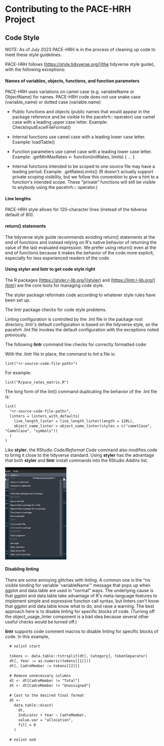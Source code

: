 # Contributing to the PACE-HRH Project

## Code Style

NOTE: As of July 2023 PACE-HRH is in the process of cleaning up code to meet these style guidelines.

PACE-HRH follows [https://style.tidyverse.org/](the tidyverse style guide), with the following exceptions:

#### Names of variables, objects, functions, and function parameters

PACE-HRH uses variations on camel case (e.g. variableName or ObjectName) for names. PACE-HRH code does not use snake case (variable_name) or dotted case (variable.name)

* Public functions and objects (public names that would appear in the package reference and be visible to the pacehrh:: operator) use camel case with a leading upper case letter. Example: CheckInputExcelFileFormat()

* Internal functions use camel case with a leading lower case letter. Example: loadTable()

* Function parameters use camel case with a leading lower case letter. Example: .getMinMaxRates <- function(initRates, limits) { ... }

* Internal functions intended to be scoped to one source file may have a leading period: Example: .getRatesLimits() (R doesn't actually support private scoping visibility, but we follow this convention to give a hint to a function's intended scope. These "private" functions will still be visible to anybody using the pacehrh::: operator.)

#### Line lengths

PACE-HRH style allows for 120-character lines (instead of the tidverse default of 80).

#### return() statements

The tidyverse style guide recommends avoiding return() statements at the end of functions and instead relying on R's native behavior of returning the value of the last evaluated expression. We prefer using return() even at the end of functions because it makes the behavior of the code more explicit, especially for less experienced readers of the code. 

#### Using styler and lintr to get code style right

The R packages [https://styler.r-lib.org/](styler) and [https://lintr.r-lib.org/](lintr) are the core tools for managing code style.

The styler package reformats code according to whatever style rules have been set up.

The lintr package checks for code style problems. 

Linting configuration is controlled by the .lint file in the package root directory. lintr's default configuration is based on the tidyverse style, so the pacehrh .lint file invokes the default configuration with the exceptions noted previously.

The following __lintr__ command line checks for correctly formatted code:

With the .lintr file in place, the command to lint a file is:

```
lint("<r-source-code-file-path>")
```

For example:

```
lint("R/pace_rates_matrix.R")
```

The long form of the lint() command duplicating the behavior of the .lint file is:

```
lint(
  "<r-source-code-file-path>",
  linters = linters_with_defaults(
    line_length_linter = line_length_linter(length = 120L),
    object_name_linter = object_name_linter(styles = c("camelCase", "CamelCase", "symbols"))
  )
)
```

Like __styler__, the RStudio _Code/Reformat Code_ command also modifies code to bring it close to the tidyverse standard. Using __styler__ has the advantage that both __styler__ and __lintr__ install commands into the RStudio _Addins_ list.

<img src="rstudio-addins-menu.png" width="200" height="300" />

#### Disabling linting

There are some annoying glitches with linting. A common one is the "no visible binding for variable 'variableName'" message that pops up when ggplot and data.table are used in "normal" ways. The underlying cause is that ggplot and data.table take advantage of R's meta-language features to implement simple and expressive function call syntax, but linters can't know that ggplot and data.table know what to do, and raise a warning. The best approach here is to disable linting for specific blocks of code. (Turning off the object_usage_linter component is a bad idea because several other useful checks would be turned off.)

__lintr__ supports code comment macros to disable linting for specific blocks of code. In this example, 

```
  # nolint start

  tokens <- data.table::tstrsplit(dt[, Category], tokenSeparator)
  dt[, Year := as.numeric(tokens[[1]])]
  dt[, CadreMember := tokens[[2]]]

  # Remove unnecessary columns
  dt <- dt[CadreMember != "Total"]
  dt <- dt[CadreMember != "Unassigned"]

  # Cast to the desired final format
  dt <-
    data.table::dcast(
      dt,
      Indicator + Year ~ CadreMember,
      value.var = "allocation",
      fill = 0
    )

  # nolint end

```
